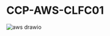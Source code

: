 # CCP-AWS-CLFC01

![aws drawio](https://github.com/souravs17031999/CCP-AWS-CLFC01/assets/33771969/fb7fbafd-016c-4316-a8e0-94119aa8c50c)  
